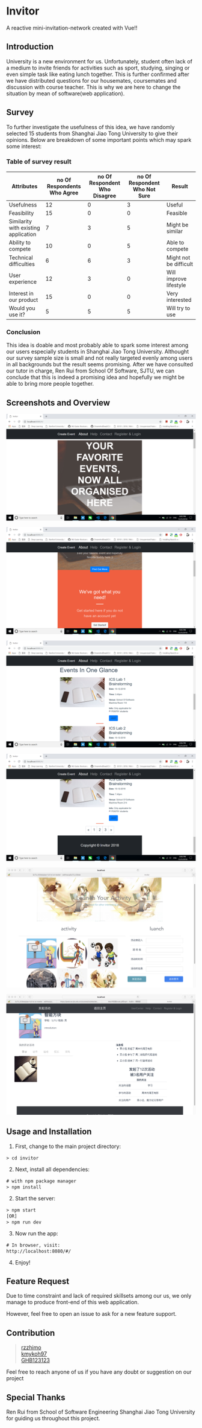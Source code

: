 # Invitor

A reactive mini-invitation-network created with Vue!!

## Introduction

University is a new environment for us. Unfortunately, student often lack of a medium to invite friends for activities such as sport, studying, singing or even simple task like eating lunch together. This is further confirmed after we have distributed questions for our housemates, coursemates and discussion with course teacher. This is why we are here to change the situation by mean of software(web application).

## Survey

To further investigate the usefulness of this idea, we have randomly selected 15 students from Shanghai Jiao Tong University to give their opinions. Below are breakdown of some important points which may spark some interest:

### Table of survey result

| Attributes | no Of Respondents Who Agree | no Of Respondent Who Disagree | no Of Respondent Who Not Sure | Result |
|---|---|---|---|---|
| Usefulness | 12 | 0 | 3 | Useful |
| Feasibility | 15 | 0 | 0 | Feasible |
| Similarity with existing application | 7 | 3 | 5 | Might be similar |
| Ability to compete | 10 | 0 | 5 | Able to compete |
| Technical difficulties | 6 | 6 | 3 | Might not be difficult |
| User experience | 12 | 3 | 0 | Will improve lifestyle |
| Interest in our product | 15 | 0 | 0 | Very interested |
| Would you use it? | 5 | 5 | 5 | Will try to use |

### Conclusion  

This idea is doable and most probably able to spark some interest among our users especially students in Shanghai Jiao Tong University. Althought our survey sample size is small and not really targeted evenly among users in all backgrounds but the result seems promising. After we have consulted our tutor in charge, Ren Rui from School Of Software, SJTU, we can conclude that this is indeed a promising idea and hopefully we might be able to bring  more people together.

## Screenshots and Overview

![](img/1.png)

![](img/2.png)

![](img/3.png)

![](img/4.png)

![](img/5.jpg)

![](img/6.jpg)

## Usage and Installation

1. First, change to the main project directory:

```
> cd invitor
```

2. Next, install all dependencies:

```
# with npm package manager
> npm install
```

2. Start the server:

```
> npm start 
[OR] 
> npm run dev
```

3. Now run the app:

```
# In browser, visit:
http://localhost:8080/#/
```

4. Enjoy!

## Feature Request

Due to time constraint and lack of required skillsets among our us, we only manage to produce front-end of this web application.

However, feel free to open an issue to ask for a new feature support.

## Contribution

> [rzzhimo](https://github.com/rzzhimo)  
> [kmykoh97](https://github.com/kmykoh97)  
> [GHB123123](https://github.com/GHB123123)  

Feel free to reach anyone of us if you have any doubt or suggestion on our project

## Special Thanks

Ren Rui from School of Software Engineering Shanghai Jiao Tong University for guiding us throughout this project.